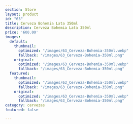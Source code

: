 ```yaml
---
section: Store
layout: product
id: "63"
title: Cerveza Bohemia Lata 350ml
description: Cerveza Bohemia Lata 350ml
price: '600.00'
images:
  default:
    thumbnail:
      optimized: "/images/63_Cerveza-Bohemia-350ml.webp"
      fallback: "/images/63_Cerveza-Bohemia-350ml.png"
    original:
      optimized: "/images/63_Cerveza-Bohemia-350ml.webp"
      fallback: "/images/63_Cerveza-Bohemia-350ml.png"
  featured:
    thumbnail:
      optimized: "/images/63_Cerveza-Bohemia-350ml.webp"
      fallback: "/images/63_Cerveza-Bohemia-350ml.png"
    original:
      optimized: "/images/63_Cerveza-Bohemia-350ml.webp"
      fallback: "/images/63_Cerveza-Bohemia-350ml.png"
category: cervezas
featured: false

---
```

